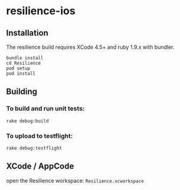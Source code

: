 resilience-ios
==============

Installation
------------
The resilience build requires XCode 4.5+ and ruby 1.9.x with bundler.
````
bundle install
cd Resilience
pod setup
pod install
````
Building
--------

### To build and run unit tests:
````
rake debug:build
````
### To upload to testflight:
````
rake debug:testflight
````
XCode / AppCode
---------------
open the Resilience workspace: `Resilience.xcworkspace`